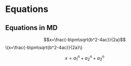 # Equations

## Equations in MD
<script type="text/javascript" src="http://cdn.mathjax.org/mathjax/latest/MathJax.js?config=default"></script>

<script type="text/javascript"
   src="http://cdn.mathjax.org/mathjax/latest/MathJax.js?config=TeX-AMS-MML_HTMLorMML">
</script>

$$x=\frac{-b\pm\sqrt{b^2-4ac}}{2a}$$
\\(x=\frac{-b\pm\sqrt{b^2-4ac}}{2a}\\)


$$x = a_{1}^n + a_{2}^n + a_{3}^n$$
